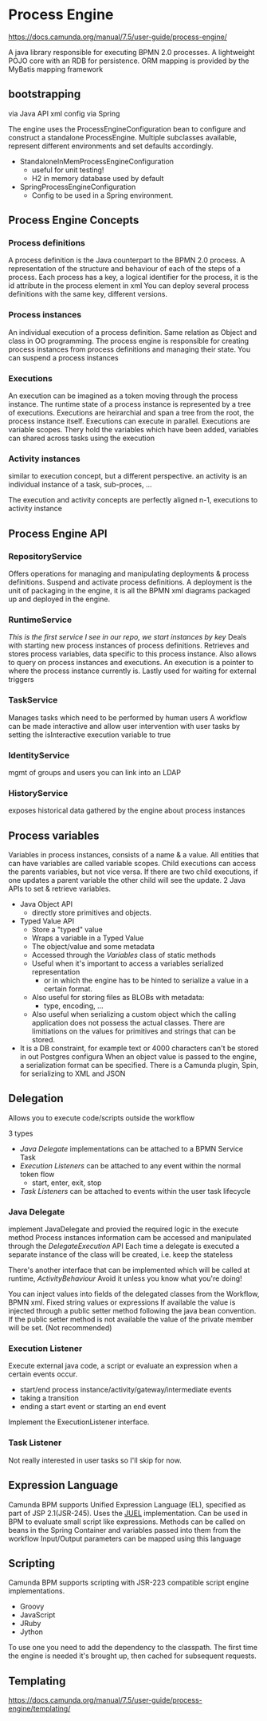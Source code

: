 # Process Engine

https://docs.camunda.org/manual/7.5/user-guide/process-engine/

A java library responsible for executing BPMN 2.0 processes.
A lightweight POJO core with an RDB for persistence.
ORM mapping is provided by the MyBatis mapping framework

## bootstrapping

via Java API
xml config
via Spring

The engine uses the ProcessEngineConfiguration bean to configure and construct a standalone ProcessEngine.
Multiple subclasses available, represent different environments and set defaults accordingly.

* StandaloneInMemProcessEngineConfiguration
  * useful for unit testing!
  * H2 in memory database used by default
* SpringProcessEngineConfiguration
  * Config to be used in a Spring environment.

## Process Engine Concepts

### Process definitions

A process definition is the Java counterpart to the BPMN 2.0 process.
A representation of the structure and behaviour of each of the steps of a process.
Each process has a key, a logical identifier for the process, it is the id attribute in the process element in xml
You can deploy several process definitions with the same key, different versions.

### Process instances

An individual execution of a process definition. Same relation as Object and class in OO programming.
The process engine is responsible for creating process instances from process definitions and managing their state.
You can suspend a process instances

### Executions

An execution can be imagined as a token moving through the process instance.
The runtime state of a process instance is represented by a tree of executions.
Executions are heirarchial and span a tree from the root, the process instance itself.
Executions can execute in parallel.
Executions are variable scopes. Thery hold the variables which have been added, variables can shared across tasks using the execution

### Activity instances

similar to execution concept, but a different perspective.
an activity is an individual instance of a task, sub-proces, ...

The execution and activity concepts are perfectly aligned
n-1, executions to activity instance

## Process Engine API

### RepositoryService

Offers operations for managing and manipulating deployments & process definitions.
Suspend and activate process definitions.
A deployment is the unit of packaging in the engine, it is all the BPMN xml diagrams packaged up and deployed in the engine.

### RuntimeService

*This is the first service I see in our repo, we start instances by key*
Deals with starting new process instances of process definitions.
Retrieves and stores process variables, data specific to this process instance.
Also allows to query on process instances and executions.
An execution is a pointer to where the process instance currently is.
Lastly used for waiting for external triggers

### TaskService

Manages tasks which need to be performed by human users
A workflow can be made interactive and allow user intervention with user tasks by setting the isInteractive execution variable to true

### IdentityService

mgmt of groups and users
you can link into an LDAP

### HistoryService

exposes historical data gathered by the engine about process instances

## Process variables

Variables in process instances, consists of a name & a value.
All entities that can have variables are called variable scopes.
Child executions can access the parents variables, but not vice versa.
If there are two child executions, if one updates a parent variable the other child will see the update.
2 Java APIs to set & retrieve variables.
* Java Object API
  * directly store primitives and objects.
* Typed Value API
  * Store a "typed" value
  * Wraps a variable in a Typed Value
  * The object/value and some metadata
  * Accessed through the *Variables* class of static methods
  * Useful when it's important to access a variables serialized representation
    * or in which the engine has to be hinted to serialize a value in a certain format.
  * Also useful for storing files as BLOBs with metadata:
    * type, encoding, ...
  * Also useful when serializing a custom object which the calling application does not possess the actual classes.
There are limitiations on the values for primitives and strings that can be stored.
* It is a DB constraint, for example text or 4000 characters can't be stored in out Postgres configura
When an object value is passed to the engine, a serialization format can be specified.
There is a Camunda plugin, Spin, for serializing to XML and JSON

## Delegation

Allows you to execute code/scripts outside the workflow

3 types
* *Java Delegate* implementations can be attached to a BPMN Service Task
* *Execution Listeners* can be attached to any event within the normal token flow
  * start, enter, exit, stop
* *Task Listeners* can be attached to events within the user task lifecycle

### Java Delegate

implement JavaDelegate and provied the required logic in the execute method
Process instances information cam be accessed and manipulated through the *DelegateExecution* API
Each time a delegate is executed a separate instance of the class will be created, i.e. keep the stateless

There's another interface that can be implemented which will be called at runtime, *ActivityBehaviour*
Avoid it unless you know what you're doing!

You can inject values into fields of the delegated classes from the Workflow, BPMN xml. Fixed string values or expressions
If available the value is injected through a public setter method following the java bean convention.
  If the public setter method is not available the value of the private member will be set. (Not recommended)

### Execution Listener

Execute external java code, a script or evaluate an expression when a certain events occur.

* start/end process instance/activity/gateway/intermediate events
* taking a transition
* ending a start event or starting an end event

Implement the ExecutionListener interface.

### Task Listener

Not really interested in user tasks so I'll skip for now.

## Expression Language

Camunda BPM supports Unified Expression Language (EL), specified as part of JSP 2.1(JSR-245).
Uses the [JUEL](http://juel.sourceforge.net/) implementation.
Can be used in BPM to evaluate small script like expressions.
Methods can be called on beans in the Spring Container and variables passed into them from the workflow
Input/Output parameters can be mapped using this language

## Scripting

Camunda BPM supports scripting with JSR-223 compatible script engine implementations.

* Groovy
* JavaScript
* JRuby
* Jython

To use one you need to add the dependency to the classpath.
The first time the engine is needed it's brought up, then cached for subsequent requests.

## Templating

https://docs.camunda.org/manual/7.5/user-guide/process-engine/templating/
